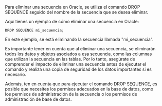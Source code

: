   
Para eliminar una secuencia en Oracle, se utiliza el comando DROP SEQUENCE seguido del nombre de la secuencia que se desea eliminar.

Aquí tienes un ejemplo de cómo eliminar una secuencia en Oracle:

```
DROP SEQUENCE mi_secuencia;
```

En este ejemplo, se está eliminando la secuencia llamada "mi_secuencia".

Es importante tener en cuenta que al eliminar una secuencia, se eliminarán todos los datos y objetos asociados a esa secuencia, como las columnas que utilizan la secuencia en las tablas. Por lo tanto, asegúrate de comprender el impacto de eliminar una secuencia antes de ejecutar el comando y realiza una copia de seguridad de los datos importantes si es necesario.

Además, ten en cuenta que para ejecutar el comando DROP SEQUENCE, es posible que necesites los permisos adecuados en la base de datos, como los permisos de administración de la secuencia o los permisos de administración de base de datos.